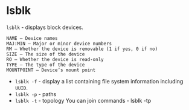 # lsblk

`lsblk` - displays block devices.


    NAME – Device names
    MAJ:MIN – Major or minor device numbers
    RM – Whether the device is removable (1 if yes, 0 if no)
    SIZE – The size of the device
    RO – Whether the device is read-only
    TYPE – The type of the device
    MOUNTPOINT – Device’s mount point

* `lsblk -f` -  display a list containing file system information including `UUID`.
* `lsblk -p` - paths
* `lsblk -t` - topology 
You can join commands - lsblk -tp
